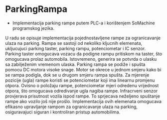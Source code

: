 # ParkingRampa

- Implementacija parking rampe putem PLC-a i korištenjem SoMachine programskog jezika.

U radu se opisuje implementacija pojednostavljene rampe za ogranicavanje ulaza na parking. Rampa se sastoji od nekoliko kljucnih elemenata, ukljucujuci parking taster, parking rampu, potenciometar i IC senzor.
Parking taster omogucava vozacu da podigne rampu pritiskom na taster, što omogucava prolaz automobila. Istovremeno, generira se potvrda o ulasku sa zabilježenim vremenom ulaska. 
Parking rampa se podiže i spušta pomocu DC motora visoke snage. Motor se okrece u jednom smjeru kako bi se rampa podigla, dok se u drugom smjeru rampa spušta. 
Za mjerenje pozicije (ugla) rampe koristi se potenciometar koji ima linearnu promjenu otpora. 
Ovisno o položaju rampe, potenciometar mjeri odredenu vrijednost otpora, što omogucava odredivanje ugla nagiba rampe. Infracrveni senzor provjerava prisutnost vozila ispod rampe. 
To sprjecava neželjeno spuštanje rampe ako vozilo još nije prošlo.
Implementacija ovih elemenata omogucava efikasno upravljanje rampom za ogranicavanje ulaza na parking, osiguravajuci siguran i kontroliran pristup automobilima. 
